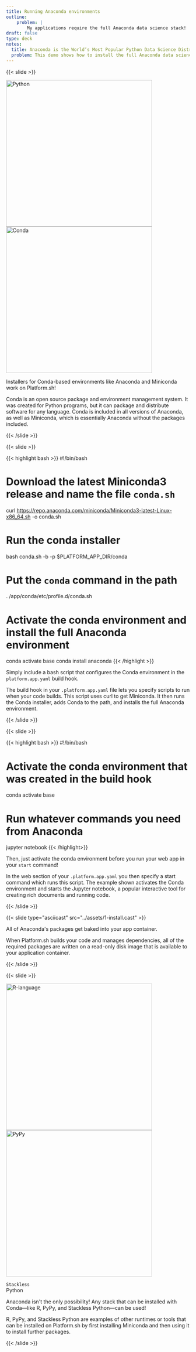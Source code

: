 ```yaml
---
title: Running Anaconda environments
outline:
    problem: |
        My applications require the full Anaconda data science stack!
draft: false
type: deck
notes:
  title: Anaconda is the World’s Most Popular Python Data Science Distribution.
  problem: This demo shows how to install the full Anaconda data science stack on Platform.sh.
---
```


{{< slide >}}

<div class="two-col-svg">
<div><img src="../assets/languages/python-logo-horizontal.svg" class="plain" width="400px" alt="Python" data-credit="https://www.python.org/community/logos/" /></div>
<div><img src="../assets/languages/conda-logo.svg" class="plain" width="400px" alt="Conda" data-credit="https://www.anaconda.com/media-kit/" style="padding-bottom:15px;" /></div>
</div>
<p style="margin-top: 0;">Installers for Conda-based environments like Anaconda and Miniconda work on Platform.sh!</p>
<aside class="notes">
  Conda is an open source package and environment management system.
  It was created for Python programs, but it can package and distribute software for any language.
  Conda is included in all versions of Anaconda, as well as Miniconda, which is essentially Anaconda
  without the packages included.
</aside>

{{< /slide >}}

{{< slide >}}

{{< highlight bash >}}
#!/bin/bash

# Download the latest Miniconda3 release and name the file `conda.sh`
curl https://repo.anaconda.com/miniconda/Miniconda3-latest-Linux-x86_64.sh -o conda.sh

# Run the conda installer
bash conda.sh -b -p $PLATFORM_APP_DIR/conda

# Put the `conda` command in the path
. /app/conda/etc/profile.d/conda.sh

# Activate the conda environment and install the full Anaconda environment
conda activate base
conda install anaconda
{{< /highlight >}}

<p>Simply include a bash script that configures the Conda environment in the <code>platform.app.yaml</code> build hook.</p>

<aside  class="notes">
  The build hook in your <code>.platform.app.yaml</code> file lets you specify scripts to run when your code builds.
  This script uses curl to get Miniconda. It then runs the Conda installer, adds Conda to the path,
  and installs the full Anaconda environment.
</aside>

{{< /slide >}}

{{< slide >}}

{{< highlight bash >}}
#!/bin/bash

# Activate the conda environment that was created in the build hook
conda activate base

# Run whatever commands you need from Anaconda
jupyter notebook
{{< /highlight>}}

<p>Then, just activate the conda environment before you run your web app in your <code>start</code> command!</p>

<aside class="notes">
  In the web section of your <code>.platform.app.yaml</code> you then specify a start command which runs this script.
  The example shown activates the Conda environment and starts the Jupyter notebook, a popular interactive
  tool for creating rich documents and running code.
</aside>

{{< /slide >}}

{{< slide type="asciicast" src="../assets/1-install.cast" >}}

All of Anaconda's packages get baked into
your app container.

<aside class="notes">
  When Platform.sh builds your code and manages dependencies, all of the required packages are written on a
  read-only disk image that is available to your application container.
</aside>

{{< /slide >}}

{{< slide >}}

<div class="two-col-svg">
<div><img src="../assets/languages/r-logo.svg" class="plain" width="400px" alt="R-language" data-credit="https://commons.wikimedia.org/wiki/File:R_logo.svg" /></div>
<div><img src="../assets/languages/pypy-logo.png" class="plain" width="400px" alt="PyPy" data-credit="https://commons.wikimedia.org/wiki/File:Pypy_logo.png" style="padding-bottom:15px;" /></div>
</div>
<div id="stackless-label"><div class="maintext"><code>Stackless</code></div><div class="subtext">Python</div></div>
<!--
<ul class="other-stacks">
  <li><img src="assets/languages/r-logo.svg" alt="R Language" class="plain" data-credit="https://commons.wikimedia.org/wiki/File:R_logo.svg" /></li>
  <li><img src="assets/languages/pypy-logo.png" alt="PyPy" class="plain" data-credit="https://commons.wikimedia.org/wiki/File:Pypy_logo.png" /></li>
  <li><div id="stackless-label"><div class="maintext"><code>Stackless</code></div><div class="subtext">Python</div></div></li>
</ul> -->

Anaconda isn't the only possibility! Any stack that can be installed with Conda—like R, PyPy, and Stackless Python—can be used!

<aside class="notes">
  R, PyPy, and Stackless Python are examples of other runtimes or tools that can be installed on Platform.sh by
  first installing Miniconda and then using it to install further packages.
</aside>

{{< /slide >}}
